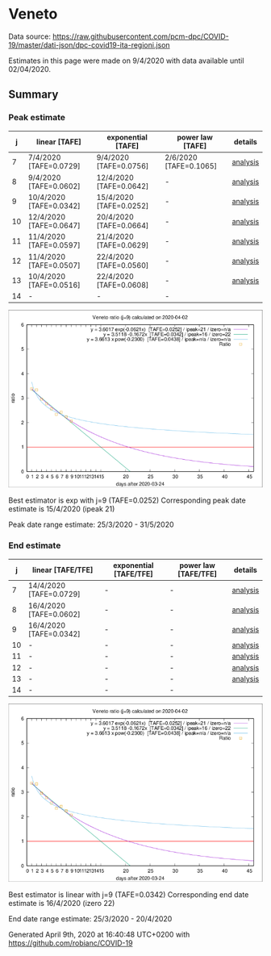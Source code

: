 # Veneto


Data source: https://raw.githubusercontent.com/pcm-dpc/COVID-19/master/dati-json/dpc-covid19-ita-regioni.json

Estimates in this page were made on 9/4/2020 with data available until 02/04/2020.


## Summary 

### Peak estimate 
|j|linear [TAFE]|exponential [TAFE]|power law [TAFE]|details|
|---|----|-----------|---------|-------|
|7|7/4/2020 [TAFE=0.0729]|9/4/2020 [TAFE=0.0756]|2/6/2020 [TAFE=0.1065]|[analysis](COVID-19_veneto_j7_2020-04-02.md)|
|8|9/4/2020 [TAFE=0.0602]|12/4/2020 [TAFE=0.0642]|-|[analysis](COVID-19_veneto_j8_2020-04-02.md)|
|9|10/4/2020 [TAFE=0.0342]|15/4/2020 [TAFE=0.0252]|-|[analysis](COVID-19_veneto_j9_2020-04-02.md)|
|10|12/4/2020 [TAFE=0.0647]|20/4/2020 [TAFE=0.0664]|-|[analysis](COVID-19_veneto_j10_2020-04-02.md)|
|11|11/4/2020 [TAFE=0.0597]|21/4/2020 [TAFE=0.0629]|-|[analysis](COVID-19_veneto_j11_2020-04-02.md)|
|12|11/4/2020 [TAFE=0.0507]|22/4/2020 [TAFE=0.0560]|-|[analysis](COVID-19_veneto_j12_2020-04-02.md)|
|13|10/4/2020 [TAFE=0.0516]|22/4/2020 [TAFE=0.0608]|-|[analysis](COVID-19_veneto_j13_2020-04-02.md)|
|14|-|-|-||

![best peak estimate](COVID-19_veneto_j9_2020-04-02.png)

Best estimator is exp with j=9 (TAFE=0.0252)
Corresponding peak date estimate is 15/4/2020 (ipeak 21)


Peak date range estimate: 25/3/2020 - 31/5/2020

### End estimate 
|j|linear [TAFE/TFE]|exponential [TAFE/TFE]|power law [TAFE/TFE]|details|
|---|----|-----------|---------|-------|
|7|14/4/2020 [TAFE=0.0729]|-|-|[analysis](COVID-19_veneto_j7_2020-04-02.md)|
|8|16/4/2020 [TAFE=0.0602]|-|-|[analysis](COVID-19_veneto_j8_2020-04-02.md)|
|9|16/4/2020 [TAFE=0.0342]|-|-|[analysis](COVID-19_veneto_j9_2020-04-02.md)|
|10|-|-|-|[analysis](COVID-19_veneto_j10_2020-04-02.md)|
|11|-|-|-|[analysis](COVID-19_veneto_j11_2020-04-02.md)|
|12|-|-|-|[analysis](COVID-19_veneto_j12_2020-04-02.md)|
|13|-|-|-|[analysis](COVID-19_veneto_j13_2020-04-02.md)|
|14|-|-|-||

![best zero estimate](COVID-19_veneto_j9_2020-04-02.png)

Best estimator is linear with j=9 (TAFE=0.0342)
Corresponding end date estimate is 16/4/2020 (izero 22)


End date range estimate: 25/3/2020 - 20/4/2020

Generated April 9th, 2020 at 16:40:48 UTC+0200 with https://github.com/robianc/COVID-19
